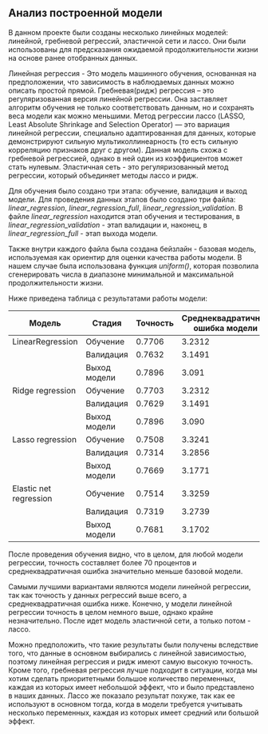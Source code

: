 ## Анализ построенной модели
В данном проекте были созданы несколько линейных моделей: линейной, гребневой регрессий, эластичной сети и лассо. 
Они были использованы для предсказания ожидаемой продолжительности жизни на основе ранее отобранных данных.

Линейная регрессия - Это модель машинного обучения, основанная на предположении, что зависимость в наблюдаемых 
данных можно описать простой прямой.
Гребневая(ридж) регрессия – это регуляризованная версия линейной регрессии. Она заставляет алгоритм обучения не только 
соответствовать данным, но и сохранять веса модели как можно меньшими.
Метод регрессии лассо (LASSO, Least Absolute Shrinkage and Selection Operator) — это вариация линейной регрессии, 
специально адаптированная для данных, которые демонстрируют сильную мультиколлинеарность (то есть сильную корреляцию
признаков друг с другом). Данная модель схожа с гребневой регрессией, однако в ней один из коэффициентов может стать 
нулевым.
Эластичная сеть - это регуляризованный метод регрессии, который объединяет методы лассо и ридж.

Для обучения было создано три этапа: обучение, валидация и выход модели. Для проведения данных этапов было создано три
файла: *linear_regression*, *linear_regression_full*, *linear_regression_validation*. В файле *linear_regression* 
находится этап обучения и тестирования, в *linear_regression_validation* - этап валидации и, наконец, в *linear_regression_full* - этап 
выхода модели. 

Также внутри каждого файла была создана бейзлайн - базовая модель, используемая как ориентир для оценки 
качества работы модели. В нашем случае была использована функция *uniform()*, которая позволила сгенерировать числа в 
диапазоне минимальной и максимальной продолжительности жизни. 

Ниже приведена таблица с результатами работы модели:

| Модель                 | Стадия       | Точность | Среднеквадратичная ошибка модели | Среднеквадратичная ошибка бейзлайна 
|------------------------|--------------|----------|----------------------------------|--------------------------------------
| LinearRegression       | Обучение     | 0.7706   | 3.2312                           | 12.88                                
|                        | Валидация    | 0.7632   | 3.1491                           | 13.14                                
|                        | Выход модели | 0.7896   | 3.091                            | 15.5                                 
| Ridge regression       | Обучение     | 0.7703   | 3.2312                           | 13.07                               
|                        | Валидация    | 0.7629   | 3.1491                           | 13.32                                
|                        | Выход модели | 0.7896   | 3.090                            | 15.8                                 
| Lasso regression       | Обучение     | 0.7508   | 3.3241                           | 13.8                                 
|                        | Валидация    | 0.7314   | 3.2856                           | 13.05                                
|                        | Выход модели | 0.7669   | 3.1771                           | 15.43                                
| Elastic net regression | Обучение     | 0.7514   | 3.3259                           | 12.81                                
|                        | Валидация    | 0.7319   | 3.2739                           | 13.2                                 
|                        | Выход модели | 0.7681   | 3.1702                           | 15.59     

После проведения обучения видно, что в целом, для любой модели регрессии, точность составляет более 70 процентов и 
среднеквадратичная ошибка значительно меньше базовой модели.

Самыми лучшими вариантами являются модели линейной регрессии, так как точность у данных регрессий выше всего, а 
среднеквадратичная ошибка ниже. Конечно, у модели линейной регрессии точность в целом немного выше, однако крайне 
незначительно. После идет модель эластичной сети, а только потом - лассо. 

Можно предположить, что такие результаты были получены вследствие того, что данные в основном выбирались с линейной 
зависимостью, поэтому линейная регрессия и ридж имеют самую высокую точность. Кроме того, гребневая регрессия лучше 
подходит в ситуации, когда мы хотим сделать приоритетными большое количество переменных, каждая из которых имеет 
небольшой эффект, что и было представлено в наших данных. Лассо же показало результат похуже, так как ее используют в 
основном тогда, когда в модели требуется учитывать несколько переменных, каждая из которых имеет средний или большой 
эффект.

